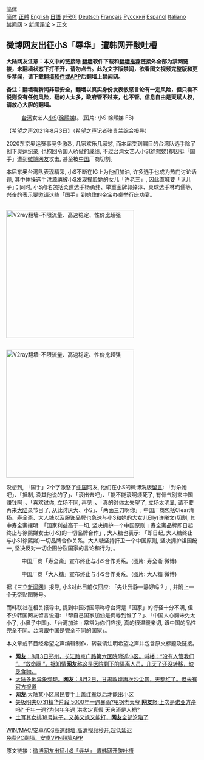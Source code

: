  <!-- 面包屑导航 --> <div class="breadcrumb"><!-- GTranslate: https://gtranslate.io/ -->  <div class="switcher notranslate">  <div class="selected">  <a href="#" onclick="return false;"> 简体</a>  </div>  <div class="option">  <a href="https://www.bannedbook.org" onclick="doGTranslate('zh-CN|zh-CN');jQuery('div.switcher div.selected a').html(jQuery(this).html());return false;" title="简体中文" class="nturl selected"> 简体</a>  <a href="https://www.bannedbook.org/zh-tw/" onclick="doGTranslate('zh-CN|zh-TW');jQuery('div.switcher div.selected a').html(jQuery(this).html());return false;" title="繁體中文" class="nturl"> 正體</a>  <a href="https://www.bannedbook.org/en/" onclick="doGTranslate('zh-CN|en');jQuery('div.switcher div.selected a').html(jQuery(this).html());return false;" title="English" class="nturl"> English</a>  <a href="https://www.bannedbook.org/ja/" onclick="doGTranslate('zh-CN|ja');jQuery('div.switcher div.selected a').html(jQuery(this).html());return false;" title="日本語" class="nturl"> 日語</a>  <a href="https://www.bannedbook.org/ko/" onclick="doGTranslate('zh-CN|ko');jQuery('div.switcher div.selected a').html(jQuery(this).html());return false;" title="한국어" class="nturl"> 한국어</a>  <a href="https://www.bannedbook.org/de/" onclick="doGTranslate('zh-CN|de');jQuery('div.switcher div.selected a').html(jQuery(this).html());return false;" title="Deutsch" class="nturl"> Deutsch</a>  <a href="https://www.bannedbook.org/fr/" onclick="doGTranslate('zh-CN|fr');jQuery('div.switcher div.selected a').html(jQuery(this).html());return false;" title="Français" class="nturl"> Français</a>  <a href="https://www.bannedbook.org/ru/" onclick="doGTranslate('zh-CN|ru');jQuery('div.switcher div.selected a').html(jQuery(this).html());return false;" title="Русский" class="nturl"> Русский</a>  <a href="https://www.bannedbook.org/es/" onclick="doGTranslate('zh-CN|es');jQuery('div.switcher div.selected a').html(jQuery(this).html());return false;" title="Español" class="nturl"> Español</a>  <a href="https://www.bannedbook.org/it/" onclick="doGTranslate('zh-CN|it');jQuery('div.switcher div.selected a').html(jQuery(this).html());return false;" title="Italiano" class="nturl"> Italiano</a>  </div>  </div>      <div class='breadcrumb-sub'><!-- Breadcrumb NavXT 6.3.0 --> <a href="https://www.bannedbook.org/" class="home">禁闻网</a> &gt; <a href="https://www.bannedbook.org/bnews/comments/" class="category">新闻评论</a> &gt; 正文</div></div><h2>微博网友出征小S「辱华」 遭韩网开酸吐槽</h2> <p class="notice"><b>大陆网友注意：本文中的链接除 <a href="https://github.com/bannedbook/fanqiang" >翻墙</a>软件下载和<a href="https://github.com/killgcd/justmysocks/blob/master/README.md">翻墙推荐</a>链接外全部为禁网链接，未翻墙状态下打不开，请勿点击。此为文字版禁闻，欲看图文视频完整版和更多禁闻，请下载<a href="https://github.com/bannedbook/fanqiang">翻墙软件或APP</a>后翻墙上禁闻网。</p><p>备注：翻墙看新闻非常安全，翻墙以真实身份发表敏感言论有一定风险，但只看不说则没有任何风险，翻的人太多，政府管不过来，也不管。信息自由是天赋人权，请放心大胆的翻墙。</b></p>  <div class="entry"> <figure><figcaption><a href="https://www.bannedbook.org/bnews/tag/%e5%8f%b0%e6%b9%be/" class="st_tag internal_tag" rel="tag" title="标签 台湾 下的日志">台湾</a>女艺人<a href="https://www.bannedbook.org/bnews/tag/%e5%b0%8fs/" class="st_tag internal_tag" rel="tag" title="标签 小S 下的日志">小S</a>(<a href="https://www.bannedbook.org/bnews/tag/%E5%BE%90%E7%86%99%E5%A8%A3/" class="st_tag internal_tag" rel="tag" title="标签 徐熙娣 下的日志">徐熙娣</a>)。(图片: 小S 徐熙娣 FB)</figcaption></figure> <p>【<span class='wp_keywordlink_affiliate'><a href="https://www.soundofhope.org" title="希望之声" target="_blank">希望之声</a></span>2021年8月3日】（<a href="https://www.bannedbook.org/bnews/tag/%e5%b8%8c%e6%9c%9b%e4%b9%8b%e5%a3%b0/" class="st_tag internal_tag" rel="tag" title="标签 希望之声 下的日志">希望之声</a>记者张贵兰综合报导）</p> <p>2020东京奥运赛事竞争激烈, 几家欢乐几家愁, 而本届受到瞩目的台湾队选手除了创下奥运纪录, 也抱回令国人骄傲的成绩, 不过台湾女艺人小S(徐熙娣)却因挺「国手」遭到<a href="https://www.bannedbook.org/bnews/tag/%e5%be%ae%e5%8d%9a/" class="st_tag internal_tag" rel="tag" title="标签 微博 下的日志">微博</a><a href="https://www.bannedbook.org/bnews/tag/%e7%bd%91%e5%8f%8b/" class="st_tag internal_tag" rel="tag" title="标签 网友 下的日志">网友</a>攻击, 甚至被<span class='wp_keywordlink_affiliate'><a href="https://www.bannedbook.org/" title="中国" target="_blank">中国</a></span>厂商切割。</p>  <p>本届东奥台湾队表现精采, 小S不断在IG上为他们加油, 许多选手也成为热门讨论话题, 其中体操选手洪源禧被小S发现撞脸她的女儿「许老三」, 因此直喊要「认儿子」；同时, 小S点名包括柔道选手杨勇纬、举重金牌郭婞淳、桌球选手林昀儒等, 兴奋的表示要邀请这些「国手」到她住的帝宝办桌举行庆功宴。</p> <p><br/><a href="https://github.com/bannedbook/fanqiang/wiki/V2ray%E6%9C%BA%E5%9C%BA"><img src="https://raw.githubusercontent.com/bannedbook/fanqiang/master/v2ss/images/v2free.jpg" width="336" alt="V2ray翻墙-不限流量、高速稳定、性价比超强"></a><br/></p>  <p><br/><a href="https://github.com/bannedbook/fanqiang/wiki/V2ray%E6%9C%BA%E5%9C%BA"><img src="https://raw.githubusercontent.com/bannedbook/fanqiang/master/v2ss/images/v2free.jpg" width="336" alt="V2ray翻墙-不限流量、高速稳定、性价比超强"></a><br/></p> <p>没想到, 「国手」2个字激怒了<a href="https://www.bannedbook.org/bnews/tag/%E4%B8%AD%E5%9B%BD/" class="st_tag internal_tag" rel="tag" title="标签 中国 下的日志">中国</a>网友, 他们在小S的微博洗版<span class='wp_keywordlink'><a href="https://www.bannedbook.org/bnews/tougao/" title="留言" target="_blank">留言</a></span>: 「封杀她吧」、「抵制, 没其他说的了」、「滚出去吧」、「能不能滚啊烦死了, 有骨气别来中国赚钱啊」、「喜欢过你, 立场不同, 再见」、「真的对你太失望了, 立场太明显, 请不要再来<span class='wp_keywordlink_affiliate'><a href="https://www.bannedbook.org/" title="大陆" target="_blank">大陆</a></span>录节目了, 从此讨厌大、小S」、「两面三刀啊你」; 中国厂商包括Clear清扬、寿全斋、大人糖以及服饰品牌也急速与小S和她的大女儿Elly(许曦文)切割, 其中寿全斋摆明: 「国家利益高于一切, 坚决拥护一个中国原则﹗寿全斋品牌即日起终止与徐熙娣女士(小S)的一切品牌合作」, 大人糖也表示: 「即日起, 大人糖终止与小S(徐熙娣)一切品牌合作关系。大人糖坚持扞卫一个中国原则, 坚决拥护祖国统一, 坚决反对一切企图分裂国家的言论和行为」。</p>  <figure><figcaption>中国厂商「寿全斋」宣布终止与小S合作关系。(图片: 寿全斋 微博)</figcaption></figure> <figure><figcaption>中国厂商「大人糖」宣布终止与小S合作关系。(图片: 大人糖 微博)</figcaption></figure> <p>据《三立<span class='wp_keywordlink_affiliate'><a href="https://www.bannedbook.org/" title="新闻网">新闻网</a></span>》报导, 小S对此目前仅回应: 「先让我静一静好吗？」, 并附上一个无奈贴图符号。 </p> <p>而韩联社在相关报导中, 提到中国对国际称呼台湾是「国家」的行径十分不满, 但不少韩国网友留言说道: 「帮自己国家加油是侮辱到谁了？」、「中国人心胸未免太小了, 小鼻子中国」、「台湾加油﹗常常为你们应援, 真的很温暖亲切, 跟中国的品性完全不同。台湾跟中国是完全不同的国家」。</p>  <p>本文章或节目经希望之声编辑制作，转载请注明希望之声并包含原文标题及链接。 </p> <ul class='op-related-articles' title='相关阅读'> <li><a href='https://www.bannedbook.org/bnews/bannedvideo/20210803/1599551.html' target='_blank'><b>网友</b>：8月3日郑州，长江路京广路第六医院附近小区。喊楼：“没有人管我们 ”，“救命啊 ”。据知情<b>网友</b>称这是医院剩下的隔离人员，几天了还没转移，缺乏食物。</a></li> <li><a href='https://www.bannedbook.org/bnews/bannedvideo/20210803/1599542.html' target='_blank'>大陆多地异象频现。<b>网友</b>：8月2日，甘肃敦煌再次沙尘暴，天都红了。但未有官方报道</a></li> <li><a href='https://www.bannedbook.org/bnews/bannedvideo/20210803/1599500.html' target='_blank'><b>网友</b>:大陆某小区居民要手上盖红章以后才能出小区</a></li> <li><a href='https://www.bannedbook.org/bnews/bannedvideo/20210803/1599251.html' target='_blank'>矢板明夫0731精华片段 5000年一遇暴雨?甩锅老天爷 <b>网友</b>怒:上次是诺亚方舟吗? 千年一遇?为何年年遇 洪水定真假 天灾还是人祸?</a></li> <li><a href='https://www.bannedbook.org/bnews/yule/20210803/1599243.html' target='_blank'>土耳其女排18号妹子，又美又飒又能打，<b>网友</b>全部沦陷了</a></li> </ul> <p class="texttj"> <a href="https://github.com/bannedbook/fanqiang/wiki/V2ray%E6%9C%BA%E5%9C%BA" target="_blank">WIN/MAC/安卓/iOS高速翻墙:高清视频秒开,超低延迟</a><br/> <a href="https://github.com/bannedbook/fanqiang/wiki/%E7%A6%81%E9%97%BB%E7%BD%91%E5%AE%89%E5%8D%93%E7%BF%BB%E5%A2%99%E6%96%B0%E9%97%BBAPP" target="_blank">免费PC翻墙、安卓VPN翻墙APP</a></p><p>原文链接：<a class="src_link"  href="https://www.soundofhope.org/post/531905" target="_blank">微博网友出征小S「辱华」 遭韩网开酸吐槽</a></p><a name='sharetosocial'></a>  <div style="margin-bottom:5px;padding-bottom:5px;clear:both"> <div id="archive-pix-1" class="banner-ads"> <!-- AuctionX Display platform tag START --> <div id="26318x728x90x621x_ADSLOT2" clicktrack="%%CLICK_URL_ESC%%"></div> <!-- AuctionX Display platform tag END --> </div> <div id="archive-pix-2" class="banner-ads"> <!-- AuctionX Display platform tag START --> <div id="26315x300x250x621x_ADSLOT2" clicktrack="%%CLICK_URL_ESC%%"></div> <!-- AuctionX Display platform tag END --> </div> </div>  <div id="archive-pix-1" class="banner-ads"> <!-- AuctionX Display platform tag START --> <div id="26318x728x90x621x_ADSLOT3" clicktrack="%%CLICK_URL_ESC%%"></div> <!-- AuctionX Display platform tag END --> </div> </div><!--END ENTRY--> 